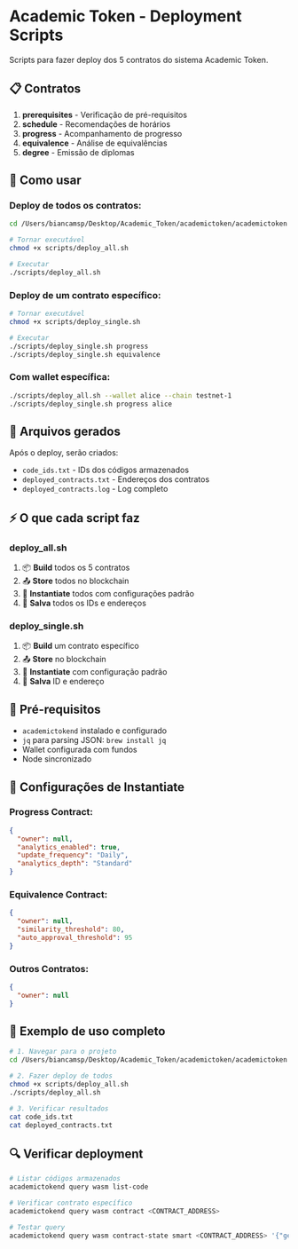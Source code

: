 # Academic Token - Deployment Scripts

Scripts para fazer deploy dos 5 contratos do sistema Academic Token.

## 📋 Contratos

1. **prerequisites** - Verificação de pré-requisitos
2. **schedule** - Recomendações de horários
3. **progress** - Acompanhamento de progresso
4. **equivalence** - Análise de equivalências
5. **degree** - Emissão de diplomas

## 🚀 Como usar

### Deploy de todos os contratos:
```bash
cd /Users/biancamsp/Desktop/Academic_Token/academictoken/academictoken

# Tornar executável
chmod +x scripts/deploy_all.sh

# Executar
./scripts/deploy_all.sh
```

### Deploy de um contrato específico:
```bash
# Tornar executável
chmod +x scripts/deploy_single.sh

# Executar
./scripts/deploy_single.sh progress
./scripts/deploy_single.sh equivalence
```

### Com wallet específica:
```bash
./scripts/deploy_all.sh --wallet alice --chain testnet-1
./scripts/deploy_single.sh progress alice
```

## 📁 Arquivos gerados

Após o deploy, serão criados:
- `code_ids.txt` - IDs dos códigos armazenados
- `deployed_contracts.txt` - Endereços dos contratos
- `deployed_contracts.log` - Log completo

## ⚡ O que cada script faz

### deploy_all.sh
1. 📦 **Build** todos os 5 contratos
2. 📤 **Store** todos no blockchain  
3. 🎯 **Instantiate** todos com configurações padrão
4. 💾 **Salva** todos os IDs e endereços

### deploy_single.sh  
1. 📦 **Build** um contrato específico
2. 📤 **Store** no blockchain
3. 🎯 **Instantiate** com configuração padrão
4. 💾 **Salva** ID e endereço

## 🔧 Pré-requisitos

- `academictokend` instalado e configurado
- `jq` para parsing JSON: `brew install jq`
- Wallet configurada com fundos
- Node sincronizado

## 📝 Configurações de Instantiate

### Progress Contract:
```json
{
  "owner": null,
  "analytics_enabled": true, 
  "update_frequency": "Daily",
  "analytics_depth": "Standard"
}
```

### Equivalence Contract:
```json
{
  "owner": null,
  "similarity_threshold": 80,
  "auto_approval_threshold": 95  
}
```

### Outros Contratos:
```json
{
  "owner": null
}
```

## 🎯 Exemplo de uso completo

```bash
# 1. Navegar para o projeto
cd /Users/biancamsp/Desktop/Academic_Token/academictoken/academictoken

# 2. Fazer deploy de todos
chmod +x scripts/deploy_all.sh
./scripts/deploy_all.sh

# 3. Verificar resultados
cat code_ids.txt
cat deployed_contracts.txt
```

## 🔍 Verificar deployment

```bash
# Listar códigos armazenados
academictokend query wasm list-code

# Verificar contrato específico
academictokend query wasm contract <CONTRACT_ADDRESS>

# Testar query
academictokend query wasm contract-state smart <CONTRACT_ADDRESS> '{"get_state":{}}'
```
